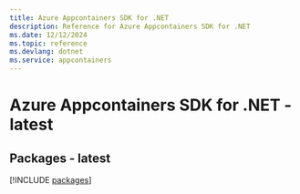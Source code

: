 ```yaml
---
title: Azure Appcontainers SDK for .NET
description: Reference for Azure Appcontainers SDK for .NET
ms.date: 12/12/2024
ms.topic: reference
ms.devlang: dotnet
ms.service: appcontainers
---
```

# Azure Appcontainers SDK for .NET - latest
## Packages - latest
[!INCLUDE [packages](appcontainers-index.md)]
